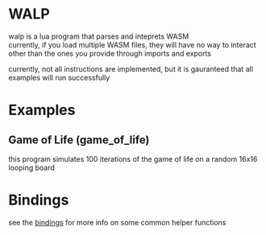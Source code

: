 # WALP
walp is a lua program that parses and inteprets WASM  
currently, if you load multiple WASM files, they will have no way to interact other than the ones you provide through imports and exports

currently, not all instructions are implemented, but it is gauranteed that all examples will run successfully


# Examples

## Game of Life (game_of_life)
this program simulates 100 iterations of the game of life on a random 16x16 looping board


# Bindings
see the [bindings](bindings.md) for more info on some common helper functions
